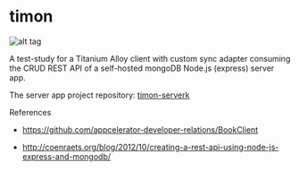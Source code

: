 timon
===

![alt tag](http://www.inseparabile.com/images/Suricato_2_1_.jpg)


A test-study for a Titanium Alloy client with custom sync adapter
consuming the CRUD REST API of a self-hosted mongoDB Node.js (express) server app.

The server app project repository:  [timon-serverk](https://github.com/tripitakit/timon-server)


References

- https://github.com/appcelerator-developer-relations/BookClient

- http://coenraets.org/blog/2012/10/creating-a-rest-api-using-node-js-express-and-mongodb/
